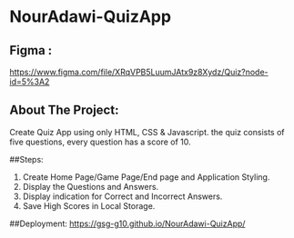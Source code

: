 # NourAdawi-QuizApp

## Figma : 
https://www.figma.com/file/XRqVPB5LuumJAtx9z8Xydz/Quiz?node-id=5%3A2

## About The Project: 
Create Quiz App using only HTML, CSS & Javascript. the quiz consists of five questions, every question has a score of 10.

##Steps: 
1. Create Home Page/Game Page/End page and Application Styling.
2. Display the Questions and Answers.
3. Display indication for Correct and Incorrect Answers.
4. Save High Scores in Local Storage.

##Deployment: 
https://gsg-g10.github.io/NourAdawi-QuizApp/
